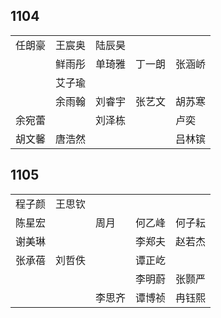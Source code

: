 ## 1104
|     |     |     |     |     |
| --- | --- | --- | --- | --- |
| 任朗豪 | 王宸奥 | 陆辰昊 |  |  |
|  | 鲜雨彤 | 单琦雅 | 丁一朗 | 张涵峤 |
|  | 艾子瑜 |  |  |  |
|  | 余雨翰 | 刘睿宇 | 张艺文 | 胡苏寒 |
| 余宛蕾 |  | 刘泽栋 |  | 卢奕 |
| 胡文馨 | 唐浩然 |  |  | 吕林镔 |

## 1105
|     |     |     |     |     |
| --- | --- | --- | --- | --- |
| 程子颜 | 王思钦 |  |  |  |
| 陈星宏 |  | 周月 | 何乙峰 | 何子耘 |
| 谢美琳 |  |  | 李郑夫 | 赵若杰 |
| 张承蓓 | 刘哲佚 |  | 谭正屹 |  |
|  |  |  | 李明蔚 | 张颢严 |
|  |  | 李思齐 | 谭博祯 | 冉钰熙 |

